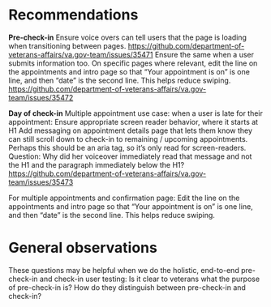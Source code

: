 
Recommendations
===

**Pre-check-in**
Ensure voice overs can tell users that the page is loading when transitioning between pages. 
https://github.com/department-of-veterans-affairs/va.gov-team/issues/35471
Ensure the same when a user submits information too. 
On specific pages where relevant, edit the line on the appointments and intro page so that “Your appointment is on” is one line, and then “date” is the second line. This helps reduce swiping. 
https://github.com/department-of-veterans-affairs/va.gov-team/issues/35472

**Day of check-in**
Multiple appointment use case: when a user is late for their appointment:
Ensure appropriate screen reader behavior, where it starts at H1 
Add messaging on appointment details page that lets them know they can still scroll down to check-in to remaining / upcoming appointments. Perhaps this should be an aria tag, so it’s only read for screen-readers. Question: Why did her voiceover immediately read that message and not the H1 and the paragraph immediately below the H1? 
https://github.com/department-of-veterans-affairs/va.gov-team/issues/35473


For multiple appointments and confirmation page: Edit the line on the appointments and intro page so that “Your appointment is on” is one line, and then “date” is the second line. This helps reduce swiping. 


General observations
===
These questions may be helpful when we do the holistic, end-to-end pre-check-in and check-in user testing: 
Is it clear to veterans what the purpose of pre-check-in is? 
How do they distinguish between pre-check-in and check-in? 


